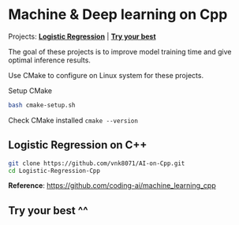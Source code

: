 # Machine & Deep learning on Cpp

Projects: [**Logistic Regression**](#logistic-regression-on-c) | [**Try your best**](#try-your-best-)

The goal of these projects is to improve model training time and give optimal inference results.

Use CMake to configure on Linux system for these projects.

Setup CMake
```bash
bash cmake-setup.sh
```

Check CMake installed `cmake --version`

## Logistic Regression on C++

```bash
git clone https://github.com/vnk8071/AI-on-Cpp.git
cd Logistic-Regression-Cpp
```

**Reference**: https://github.com/coding-ai/machine_learning_cpp


## Try your best ^^
